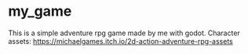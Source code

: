 # my_game
This is a simple adventure rpg game made by me with godot.
Character assets: https://michaelgames.itch.io/2d-action-adventure-rpg-assets